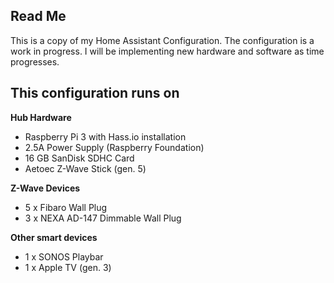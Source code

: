 ## Read Me
This is a copy of my Home Assistant Configuration. The configuration is a work in progress. I will be implementing new hardware and software as time progresses.

## This configuration runs on
**Hub Hardware**
* Raspberry Pi 3 with Hass.io installation
* 2.5A Power Supply (Raspberry Foundation)
* 16 GB SanDisk SDHC Card
* Aetoec Z-Wave Stick (gen. 5)

**Z-Wave Devices**
* 5 x Fibaro Wall Plug
* 3 x NEXA AD-147 Dimmable Wall Plug

**Other smart devices**
* 1 x SONOS Playbar
* 1 x Apple TV (gen. 3)
